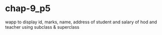 # chap-9_p5
 wapp to display id, marks, name, address of student  and salary of hod and teacher using subclass &amp; superclass
